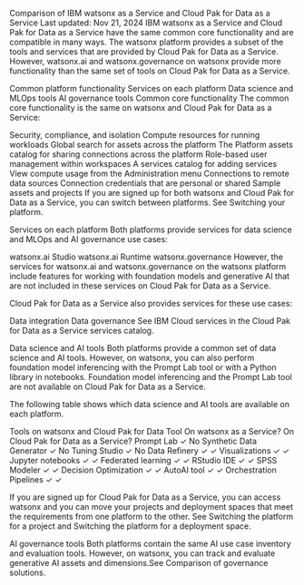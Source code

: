 Comparison of IBM watsonx as a Service and Cloud Pak for Data as a Service
Last updated: Nov 21, 2024
IBM watsonx as a Service and Cloud Pak for Data as a Service have the same common core functionality and are compatible in many ways. The watsonx platform provides a subset of the tools and services that are provided by Cloud Pak for Data as a Service. However, watsonx.ai and watsonx.governance on watsonx provide more functionality than the same set of tools on Cloud Pak for Data as a Service.

Common platform functionality
Services on each platform
Data science and MLOps tools
AI governance tools
Common core functionality
The common core functionality is the same on watsonx and Cloud Pak for Data as a Service:

Security, compliance, and isolation
Compute resources for running workloads
Global search for assets across the platform
The Platform assets catalog for sharing connections across the platform
Role-based user management within workspaces
A services catalog for adding services
View compute usage from the Administration menu
Connections to remote data sources
Connection credentials that are personal or shared
Sample assets and projects
If you are signed up for both watsonx and Cloud Pak for Data as a Service, you can switch between platforms. See Switching your platform.

Services on each platform
Both platforms provide services for data science and MLOps and AI governance use cases:

watsonx.ai Studio
watsonx.ai Runtime
watsonx.governance
However, the services for watsonx.ai and watsonx.governance on the watsonx platform include features for working with foundation models and generative AI that are not included in these services on Cloud Pak for Data as a Service.

Cloud Pak for Data as a Service also provides services for these use cases:

Data integration
Data governance
See IBM Cloud services in the Cloud Pak for Data as a Service services catalog.

Data science and AI tools
Both platforms provide a common set of data science and AI tools. However, on watsonx, you can also perform foundation model inferencing with the Prompt Lab tool or with a Python library in notebooks. Foundation model inferencing and the Prompt Lab tool are not available on Cloud Pak for Data as a Service.

The following table shows which data science and AI tools are available on each platform.

Tools on watsonx and Cloud Pak for Data
Tool	On watsonx
as a Service?	On Cloud Pak for Data
as a Service?
Prompt Lab	✓	No
Synthetic Data Generator	✓	No
Tuning Studio	✓	No
Data Refinery	✓	✓
Visualizations	✓	✓
Jupyter notebooks	✓	✓
Federated learning	✓	✓
RStudio IDE	✓	✓
SPSS Modeler	✓	✓
Decision Optimization	✓	✓
AutoAI tool	✓	✓
Orchestration Pipelines	✓	✓

If you are signed up for Cloud Pak for Data as a Service, you can access watsonx and you can move your projects and deployment spaces that meet the requirements from one platform to the other. See Switching the platform for a project and Switching the platform for a deployment space.

AI governance tools
Both platforms contain the same AI use case inventory and evaluation tools. However, on watsonx, you can track and evaluate generative AI assets and dimensions.See Comparison of governance solutions.
